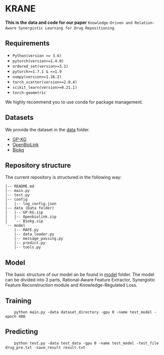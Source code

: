 # KRANE

**This is the data and code for our paper** `Knowledge-Driven and Relation-Aware Synergistic Learning for Drug Repositioning`.

## Requirements
* `Python(version >= 3.6)`
* `pytorch(version>=1.4.0)`
*  `ordered_set(version>=3.1)`
* `pytorch>=1.7.1 & <=1.9`
* `numpy(version>=1.16.2)`
* `torch_scatter(version>=2.0.4)`
* `scikit_learn(version>=0.21.1)`
* `torch-geometric`
  

We highly recommend you to use conda for package management.

## Datasets

We provide the dataset in the [data](data/) folder.

- [GP-KG](data/GP-KG.zip)
- [OpenBioLink](data/Openbiolink.zip)
- [Biokg](data/Biokg.zip)

## Repository structure

The current repository is structured in the following way:
```
|-- README.md
|-- main.py
|-- test.py
|-- config
|   |-- log_config.json
|-- data (Data folder)
|   |-- GP-KG.zip
|   |-- Openbiolink.zip
|   `-- Biokg.zip
`-- model
    |-- RAFE.py
    |-- data_loader.py
    |-- message_passing.py
    |-- predict.py
    |-- tools.py
```

## Model

The basic structure of our model an be found in [model](model/) folder.
The model can be divided into 3 parts, Rational-Aware Feature Extractor, Synergistic Feature Reconstruction module and Knowledge-Regulated Loss. 

## Training
```
    python main.py -data dataset_directory -gpu 0 -name test_model -epoch 400
```

## Predicting
```
    python test.py -data test_data -gpu 0 -name test_model -test_file drug_pre.txt -save_result result.txt
```

